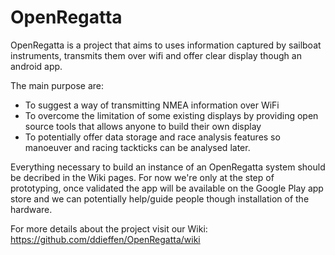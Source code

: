 OpenRegatta
===========

OpenRegatta is a project that aims to uses information captured by sailboat instruments, transmits them over wifi and offer clear display though an android app.

The main purpose are:
- To suggest a way of transmitting NMEA information over WiFi
- To overcome the limitation of some existing displays by providing open source tools that allows anyone to build their own display
- To potentially offer data storage and race analysis features so manoeuver and racing tackticks can be analysed later.

Everything necessary to build an instance of an OpenRegatta system should be decribed in the Wiki pages. For now we're only at the step of prototyping, once validated the app will be available on the Google Play app store and we can potentially help/guide people though installation of the hardware.

For more details about the project visit our Wiki: https://github.com/ddieffen/OpenRegatta/wiki
